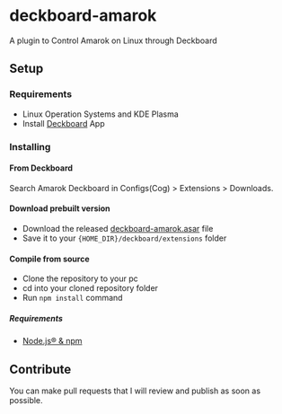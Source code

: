 # deckboard-amarok
A plugin to Control Amarok on Linux through Deckboard

## Setup

### Requirements

* Linux Operation Systems and KDE Plasma
* Install [Deckboard](https://deckboard.app/) App

### Installing

#### From Deckboard

Search Amarok Deckboard in Configs(Cog) > Extensions > Downloads.

#### Download prebuilt version
* Download the released [deckboard-amarok.asar](https://github.com/LinuxGamesTV/deckboard-amarok/releases) file
* Save it to your `{HOME_DIR}/deckboard/extensions` folder

#### Compile from source

* Clone the repository to your pc
* cd into your cloned repository folder
* Run `npm install` command

##### Requirements
* [Node.js® & npm](https://nodejs.org/en/)
  
## Contribute

You can make pull requests that I will review and publish as soon as possible.
